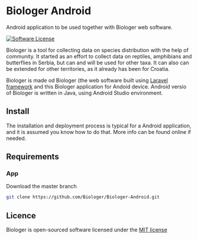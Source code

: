 # Biologer Android
Android application to be used together with Biologer web software.

[![Software License](https://img.shields.io/badge/license-MIT-brightgreen.svg?style=flat-square)](LICENSE)

Biologer is a tool for collecting data on species distribution with the help of community. It started as an effort to collect data on reptiles, amphibians and butterflies in Serbia, but can and will be used for other taxa. It can also can be extended for other territories, as it already has been for Croatia.

Biologer is made od Biologer (the web software built using [Laravel framework](https://laravel.com) and this Biologer application for Andoid device. Android versio of Biologer is written in Java, using Android Studio environment.

## Install

The installation and deployment process is typical for a Android application, and it is assumed you know how to do that. More info can be found online if needed.

## Requirements

### App

Download the master branch

```bash
git clone https://github.com/Biologer/Biologer-Android.git
```

## Licence

Biologer is open-sourced software licensed under the [MIT license](http://opensource.org/licenses/MIT)
